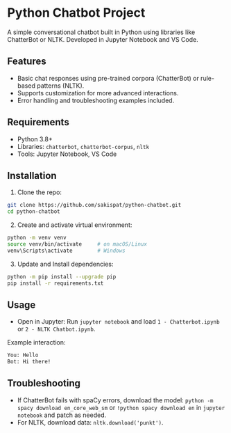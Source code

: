 # Python Chatbot Project

A simple conversational chatbot built in Python using libraries like ChatterBot or NLTK. Developed in Jupyter Notebook and VS Code.

## Features
- Basic chat responses using pre-trained corpora (ChatterBot) or rule-based patterns (NLTK).
- Supports customization for more advanced interactions.
- Error handling and troubleshooting examples included.

## Requirements
- Python 3.8+
- Libraries: `chatterbot`, `chatterbot-corpus`, `nltk`
- Tools: Jupyter Notebook, VS Code

## Installation
1. Clone the repo:
```bash
git clone https://github.com/sakispat/python-chatbot.git
cd python-chatbot
```

2. Create and activate virtual environment:
```bash
python -m venv venv
source venv/bin/activate     # on macOS/Linux
venv\Scripts\activate        # Windows
```

3. Update and Install dependencies:
```bash
python -m pip install --upgrade pip
pip install -r requirements.txt
```

## Usage
- Open in Jupyter: Run `jupyter notebook` and load `1 - Chatterbot.ipynb` or `2 - NLTK Chatbot.ipynb`.

Example interaction:
```txt
You: Hello
Bot: Hi there!
```

## Troubleshooting
- If ChatterBot fails with spaCy errors, download the model: `python -m spacy download en_core_web_sm` or `!python spacy download en` in `jupyter notebook` and patch as needed.
- For NLTK, download data: `nltk.download('punkt')`.
